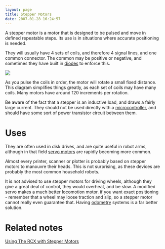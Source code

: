 ```yaml
---
layout: page
title: Stepper Motors
date: 2007-01-28 16:24:57
---
```

<p>A stepper motor is a motor that is designed to be pulsed and move in defined repeatable steps. Its use is in situations where accurate positioning is needed.
</p>
<p>They will usually have 4 sets of coils, and therefore 4 signal lines, and one common connector. The common may be positive or negative, and sometimes they have built in <a class="wiki" href="/wiki/diode.html" title="Diode">diodes</a> to enforce this.
</p>
<p><img class="img-responsive" src="image138"/>
</p>
<p>As you pulse the coils in order, the motor will rotate a small fixed distance. This diagram simplifies things greatly, as each set of coils may have many coils.   Many motors have around 120 increments per rotation.
</p>
<p>Be aware of the fact that a stepper is an inductive load, and draws a fairly large current. They should not be used directly with a <a a="" brain="" class="wiki" for="" href="/wiki/microcontroller.html" robot="" title="A programmable digital controller (or ">microcontroller</a>, and should have some sort of power transistor circuit between them.
</p>
<h1 id="Uses">Uses</h1>
<p>They are often used in disk drives, and are quite useful in robot arms, although in that field <a class="wiki" href="/wiki/servo_motor.html" title="A motor with built in positioning control - easily interfaced with digital systems">servo motors</a> are rapidly becoming more common.
</p>
<p>Almost every printer, scanner or plotter is probably based on stepper motors to manouvre their heads. This is not surprising, as these devices are probably the most common household robots.
</p>
<p>It is not advised to use stepper motors for driving wheels, although they give a great deal of control, they would overheat, and be slow. A modified servo makes a much better locomotion motor. if you want exact positioning - remember that a wheel may loose traction and slip, so a stepper motor cannot really even guarantee that. Having <a class="wiki" href="/wiki/odometry.html" title="Measurement of distance through step/rev counting">odometry</a> systems is a far better solution.
</p>
<h1 id="Related_notes">Related notes</h1>
<p><a class="wiki" href="/wiki/using_the_rcx_with_stepper_motors.html" title="Using The RCX With Stepper Motors">Using The RCX with Stepper Motors</a>
</p>
